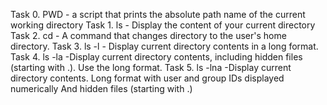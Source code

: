 Task 0. PWD - a script that prints the absolute path name of the current working directory
Task 1. ls - Display the content of your current directory
Task 2. cd - A command that changes directory to the user's home directory.
Task 3. ls -l - Display current directory contents in a long format.
Task 4. ls -la -Display current directory contents, including hidden files (starting with .). Use the long format.
Task 5. ls -lna -Display current directory contents.
Long format
with user and group IDs displayed numerically
And hidden files (starting with .)
